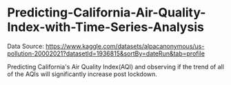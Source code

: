 # Predicting-California-Air-Quality-Index-with-Time-Series-Analysis

Data Source: https://www.kaggle.com/datasets/alpacanonymous/us-pollution-20002021?datasetId=1936815&sortBy=dateRun&tab=profile

Predicting California's Air Quality Index(AQI) and observing if the trend of all of the AQIs will significantly increase post lockdown.

